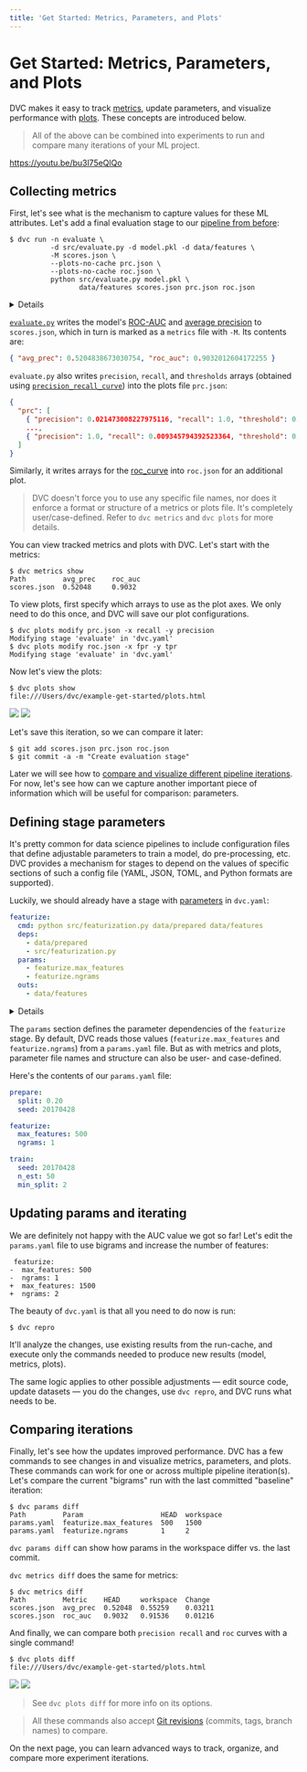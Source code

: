 ```yaml
---
title: 'Get Started: Metrics, Parameters, and Plots'
---
```


# Get Started: Metrics, Parameters, and Plots

DVC makes it easy to track [metrics](/doc/command-reference/metrics), update
<abbr>parameters</abbr>, and visualize performance with
[plots](/doc/command-reference/plots). These concepts are introduced below.

> All of the above can be combined into <abbr>experiments</abbr> to run and
> compare many iterations of your ML project.

https://youtu.be/bu3l75eQlQo

## Collecting metrics

First, let's see what is the mechanism to capture values for these ML
attributes. Let's add a final evaluation stage to our
[pipeline from before](/doc/start/data-pipelines):

```dvc
$ dvc run -n evaluate \
          -d src/evaluate.py -d model.pkl -d data/features \
          -M scores.json \
          --plots-no-cache prc.json \
          --plots-no-cache roc.json \
          python src/evaluate.py model.pkl \
                 data/features scores.json prc.json roc.json
```

<details title="💡 Expand to see what happens under the hood.">

The `-M` option here specifies a metrics file, while `--plots-no-cache`
specifies a plots file (produced by this stage) which will not be
<abbr>cached</abbr> by DVC. `dvc run` generates a new stage in the `dvc.yaml`
file:

```yaml
evaluate:
  cmd: python src/evaluate.py model.pkl data/features ...
  deps:
    - data/features
    - model.pkl
    - src/evaluate.py
  metrics:
    - scores.json:
        cache: false
  plots:
    - prc.json:
        cache: false
    - roc.json:
        cache: false
```

The biggest difference to previous stages in our pipeline is in two new
sections: `metrics` and `plots`. These are used to mark certain files containing
ML "telemetry". Metrics files contain scalar values (e.g. `AUC`) and plots files
contain matrices and data series (e.g. `ROC curves` or model loss plots) meant
to be visualized and compared.

> With `cache: false`, DVC skips caching the output, as we want `scores.json`,
> `prc.json`, and `roc.json` to be versioned by Git.

</details>

[`evaluate.py`](https://github.com/iterative/example-get-started/blob/master/src/evaluate.py)
writes the model's
[ROC-AUC](https://scikit-learn.org/stable/modules/model_evaluation.html#receiver-operating-characteristic-roc)
and
[average precision](https://scikit-learn.org/stable/modules/model_evaluation.html#precision-recall-and-f-measures)
to `scores.json`, which in turn is marked as a `metrics` file with `-M`. Its
contents are:

```json
{ "avg_prec": 0.5204838673030754, "roc_auc": 0.9032012604172255 }
```

`evaluate.py` also writes `precision`, `recall`, and `thresholds` arrays
(obtained using
[`precision_recall_curve`](https://scikit-learn.org/stable/modules/generated/sklearn.metrics.precision_recall_curve.html))
into the plots file `prc.json`:

```json
{
  "prc": [
    { "precision": 0.021473008227975116, "recall": 1.0, "threshold": 0.0 },
    ...,
    { "precision": 1.0, "recall": 0.009345794392523364, "threshold": 0.6 }
  ]
}
```

Similarly, it writes arrays for the
[roc_curve](https://scikit-learn.org/stable/modules/generated/sklearn.metrics.roc_curve.html)
into `roc.json` for an additional plot.

> DVC doesn't force you to use any specific file names, nor does it enforce a
> format or structure of a metrics or plots file. It's completely
> user/case-defined. Refer to `dvc metrics` and `dvc plots` for more details.

You can view tracked metrics and plots with DVC. Let's start with the metrics:

```dvc
$ dvc metrics show
Path         avg_prec    roc_auc
scores.json  0.52048     0.9032
```

To view plots, first specify which arrays to use as the plot axes. We only need
to do this once, and DVC will save our plot configurations.

```dvc
$ dvc plots modify prc.json -x recall -y precision
Modifying stage 'evaluate' in 'dvc.yaml'
$ dvc plots modify roc.json -x fpr -y tpr
Modifying stage 'evaluate' in 'dvc.yaml'
```

Now let's view the plots:

```dvc
$ dvc plots show
file:///Users/dvc/example-get-started/plots.html
```

![](/img/plots_prc_get_started_show.svg)
![](/img/plots_roc_get_started_show.svg)

Let's save this iteration, so we can compare it later:

```dvc
$ git add scores.json prc.json roc.json
$ git commit -a -m "Create evaluation stage"
```

Later we will see how to
[compare and visualize different pipeline iterations](#comparing-iterations).
For now, let's see how can we capture another important piece of information
which will be useful for comparison: parameters.

## Defining stage parameters

It's pretty common for data science pipelines to include configuration files
that define adjustable parameters to train a model, do pre-processing, etc. DVC
provides a mechanism for stages to depend on the values of specific sections of
such a config file (YAML, JSON, TOML, and Python formats are supported).

Luckily, we should already have a stage with
[parameters](/doc/command-reference/params) in `dvc.yaml`:

```yaml
featurize:
  cmd: python src/featurization.py data/prepared data/features
  deps:
    - data/prepared
    - src/featurization.py
  params:
    - featurize.max_features
    - featurize.ngrams
  outs:
    - data/features
```

<details title="⚙️ Expand to recall how it was generated.">

The `featurize` stage
[was created](/doc/start/data-pipelines#dependency-graphs-dags) with this
`dvc run` command. Notice the argument sent to the `-p` option (short for
`--params`):

```dvc
$ dvc run -n featurize \
          -p featurize.max_features,featurize.ngrams \
          -d src/featurization.py -d data/prepared \
          -o data/features \
          python src/featurization.py data/prepared data/features
```

</details>

The `params` section defines the parameter dependencies of the `featurize`
stage. By default, DVC reads those values (`featurize.max_features` and
`featurize.ngrams`) from a `params.yaml` file. But as with metrics and plots,
parameter file names and structure can also be user- and case-defined.

Here's the contents of our `params.yaml` file:

```yaml
prepare:
  split: 0.20
  seed: 20170428

featurize:
  max_features: 500
  ngrams: 1

train:
  seed: 20170428
  n_est: 50
  min_split: 2
```

## Updating params and iterating

We are definitely not happy with the AUC value we got so far! Let's edit the
`params.yaml` file to use bigrams and increase the number of features:

```git
 featurize:
-  max_features: 500
-  ngrams: 1
+  max_features: 1500
+  ngrams: 2
```

The beauty of `dvc.yaml` is that all you need to do now is run:

```dvc
$ dvc repro
```

It'll analyze the changes, use existing results from the <abbr>run-cache</abbr>,
and execute only the commands needed to produce new results (model, metrics,
plots).

The same logic applies to other possible adjustments — edit source code, update
datasets — you do the changes, use `dvc repro`, and DVC runs what needs to be.

## Comparing iterations

Finally, let's see how the updates improved performance. DVC has a few commands
to see changes in and visualize metrics, parameters, and plots. These commands
can work for one or across multiple pipeline iteration(s). Let's compare the
current "bigrams" run with the last committed "baseline" iteration:

```dvc
$ dvc params diff
Path         Param                   HEAD  workspace
params.yaml  featurize.max_features  500   1500
params.yaml  featurize.ngrams        1     2
```

`dvc params diff` can show how params in the workspace differ vs. the last
commit.

`dvc metrics diff` does the same for metrics:

```dvc
$ dvc metrics diff
Path         Metric    HEAD     workspace  Change
scores.json  avg_prec  0.52048  0.55259    0.03211
scores.json  roc_auc   0.9032   0.91536    0.01216
```

And finally, we can compare both `precision recall` and `roc` curves with a
single command!

```dvc
$ dvc plots diff
file:///Users/dvc/example-get-started/plots.html
```

![](/img/plots_prc_get_started_diff.svg)
![](/img/plots_roc_get_started_diff.svg)

> See `dvc plots diff` for more info on its options.

> All these commands also accept
> [Git revisions](https://git-scm.com/docs/gitrevisions) (commits, tags, branch
> names) to compare.

On the next page, you can learn advanced ways to track, organize, and compare
more experiment iterations.
